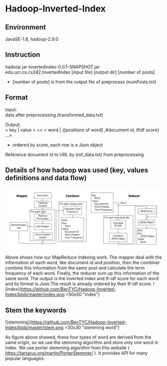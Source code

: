 # Hadoop-Inverted-Index

Environment
---
JavaSE-1.8, hadoop-2.9.0

Instruction
---
hadoop jar invertedindex-0.0.1-SNAPSHOT.jar edu.ucr.cs.cs242.InvertedIndex [input file] [output dir] [number of posts] 
* [number of posts] is from the output file of preprocess (numPosts.txt)

Format
---
Input:  
data after preprocessing (transformed_data.txt)  
  
Output:  
< key | value > == < word | {[positions of word] ,#document id, tfidf score} ...>   
* ordered by score, each row is a Json object

Reference document id to URL by (ref_data.txt) from preprocessing


Details of how hadoop was used (key, values definitions and data flow)
---
![MapReduce](https://github.com/BenTYC/Hadoop-Inverted-Index/blob/master/MR.png "MapReduce")

Above shows how our MapReduce indexing work. The mapper deal with the information of each word, like document id and position, then the combiner combine this information from the same post and calculate the term frequency of each word. Finally, the reducer sum up this information of the same word. The output is the inverted index and tf-idf score for each word and its format is Json.The result is already ordered by their tf-idf score.
![index](https://github.com/BenTYC/Hadoop-Inverted-Index/blob/master/index.png =50x50 "index")

Stem the keywords
---
![stemming](https://github.com/BenTYC/Hadoop-Inverted-Index/blob/master/stem.png =30x30 "stemming word")

As figure above showed, these four types of word are derived from the same origin, so we use the stemming algorithm and store only one word in index. We use porter stemming algorithm from this website ( https://tartarus.org/martin/PorterStemmer/ ). It provides API for many popular languages.
